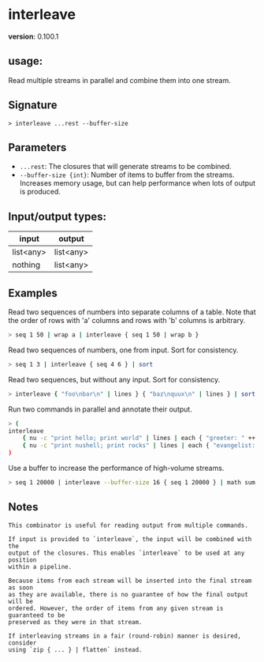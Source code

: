 # interleave

**version**: 0.100.1

## **usage**:

Read multiple streams in parallel and combine them into one stream.

## Signature

`> interleave ...rest --buffer-size`

## Parameters

- `...rest`: The closures that will generate streams to be combined.
- `--buffer-size {int}`: Number of items to buffer from the streams. Increases memory usage, but can help performance when lots of output is produced.

## Input/output types:

| input       | output      |
| ----------- | ----------- |
| list\<any\> | list\<any\> |
| nothing     | list\<any\> |

## Examples

Read two sequences of numbers into separate columns of a table.
Note that the order of rows with 'a' columns and rows with 'b' columns is arbitrary.

```bash
> seq 1 50 | wrap a | interleave { seq 1 50 | wrap b }
```

Read two sequences of numbers, one from input. Sort for consistency.

```bash
> seq 1 3 | interleave { seq 4 6 } | sort
```

Read two sequences, but without any input. Sort for consistency.

```bash
> interleave { "foo\nbar\n" | lines } { "baz\nquux\n" | lines } | sort
```

Run two commands in parallel and annotate their output.

```bash
> (
interleave
    { nu -c "print hello; print world" | lines | each { "greeter: " ++ $in } }
    { nu -c "print nushell; print rocks" | lines | each { "evangelist: " ++ $in } }
)
```

Use a buffer to increase the performance of high-volume streams.

```bash
> seq 1 20000 | interleave --buffer-size 16 { seq 1 20000 } | math sum
```

## Notes

```text
This combinator is useful for reading output from multiple commands.

If input is provided to `interleave`, the input will be combined with the
output of the closures. This enables `interleave` to be used at any position
within a pipeline.

Because items from each stream will be inserted into the final stream as soon
as they are available, there is no guarantee of how the final output will be
ordered. However, the order of items from any given stream is guaranteed to be
preserved as they were in that stream.

If interleaving streams in a fair (round-robin) manner is desired, consider
using `zip { ... } | flatten` instead.
```

